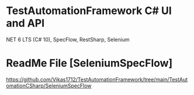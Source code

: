 # TestAutomationFramework C# UI and API
NET 6 LTS (C# 10), SpecFlow, RestSharp, Selenium

# ReadMe File [SeleniumSpecFlow]
  https://github.com/Vikas1712/TestAutomationFramework/tree/main/TestAutomationCSharp/SeleniumSpecFlow
